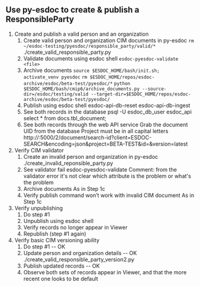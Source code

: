 ## Use py-esdoc to create & publish a ResponsibleParty
1. Create and publish a valid person and an organization
    1. Create valid person and organization CIM documents in py-esdoc
    `rm ~/esdoc-testing/pyesdoc/responsible_party/valid/*`
    ./create_valid_responsible_party.py
    2. Validate documents using esdoc shell
    `esdoc-pyesdoc-validate <file>`
    3. Archive documents
    `source $ESDOC_HOME/bash/init.sh; activate_venv pyesdoc`
    `rm $ESDOC_HOME/repos/esdoc-archive/esdoc/beta-test/pyesdoc/*`
    `python $ESDOC_HOME/bash/cmip6/archive_documents.py --source-dir=/esdoc/testing/valid --target-dir=$ESDOC_HOME/repos/esdoc-archive/esdoc/beta-test/pyesdoc/`
    4. Publish using esdoc shell
    esdoc-api-db-reset
    esdoc-api-db-ingest
    5. See both records in the database
    psql -U esdoc_db_user esdoc_api
       select * from docs.tbl_document;
    6. See both records through the web API service
       Grab the document UID from the database
       Project must be in all capital letters
http://<server>:5000/2/document/search-id?client=ESDOC-SEARCH&encoding=json&project=BETA-TEST&id=<ID>&version=latest
2. Verify CIM validator
    1. Create an invalid person and organization in py-esdoc
       ./create_invalid_reponsible_party.py
    2. See validator fail
       esdoc-pyesdoc-validate <file>
       Comment: from the validator error it's not clear which attribute is the problem or what's the problem
    3. Archive documents
       As in Step 1c
    4. Verify publish command won’t work with invalid CIM document
       As in Step 1c
3. Verify unpublishing
    1. Do step #1
    2. Unpublish using esdoc shell
    3. Verify records no longer appear in Viewer
    4. Republish (step #1 again)
4. Verify basic CIM versioning ability
    1. Do step #1 -- OK
    2. Update person and organization details -- OK
       ./create_valid_responsible_party_version2.py
    3. Publish updated records -- OK
    4. Observe both sets of records appear in Viewer, and that the more recent one looks to be default
